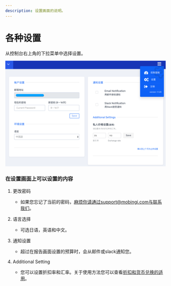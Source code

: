 ```yaml
---
description: 设置画面的说明。
---
```


# 各种设置

从控制台右上角的下拉菜单中选择设置。

![&#x8BBE;&#x7F6E;&#x753B;&#x9762;](../.gitbook/assets/snip20180801_71%20%281%29.png)

### 在设置画面上可以设置的内容

1. 更改密码

   * 如果您忘记了当前的密码，麻烦你请通过support@mobingi.com与联系我们。

2. 语言选择

   * 可选日语，英语和中文。

3. 通知设置

   * 超过在报告画面设置的预算时，会从邮件或slack通知您。

4. Additional Setting
   * 您可以设置折扣率和汇率。关于使用方法您可以查看[折扣和货币兑换的适用](https://docs.mobingi.com/v/wave/mobingi-wave/apply-jpy)。



